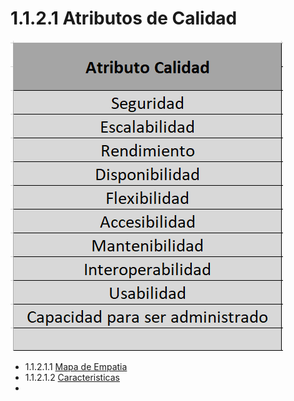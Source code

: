 # 1.1.2.1 Atributos de Calidad

![Lista atributos de calidad](https://github.com/F3liP3L/Software2-QuickJob-Documentacion/blob/main/assets/drivers-arquitectonicos/Atributos-de-calidad/Lista_Atributos.png)

- 1.1.2.1.1 [Mapa de Empatia]()
- 1.1.2.1.2 [Caracteristicas]()
- 